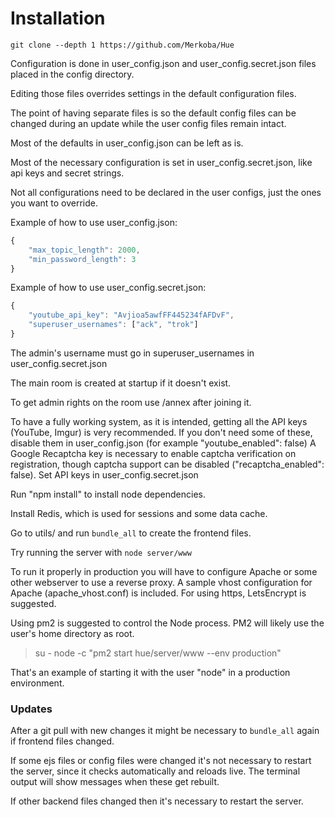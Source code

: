 # Installation

`git clone --depth 1 https://github.com/Merkoba/Hue`

Configuration is done in user_config.json and user_config.secret.json files placed in the config directory.

Editing those files overrides settings in the default configuration files. 

The point of having separate files is so the default config files can be changed during an update while the user config files remain intact.

Most of the defaults in user_config.json can be left as is.

Most of the necessary configuration is set in user_config.secret.json, like api keys and secret strings.

Not all configurations need to be declared in the user configs, just the ones you want to override.

Example of how to use user_config.json:

```javascript
{
    "max_topic_length": 2000,
    "min_password_length": 3
}
```

Example of how to use user_config.secret.json:

```javascript
{
    "youtube_api_key": "Avjioa5awfFF445234fAFDvF",
    "superuser_usernames": ["ack", "trok"]
}
```

The admin's username must go in superuser_usernames in user_config.secret.json

The main room is created at startup if it doesn't exist. 

To get admin rights on the room use /annex after joining it.

To have a fully working system, as it is intended, getting all the API keys (YouTube, Imgur) is very recommended. If you don't need some of these, disable them in user_config.json (for example "youtube_enabled": false) A Google Recaptcha key is necessary to enable captcha verification on registration, though captcha support can be disabled ("recaptcha_enabled": false). Set API keys in user_config.secret.json

Run "npm install" to install node dependencies.

Install Redis, which is used for sessions and some data cache.

Go to utils/ and run `bundle_all` to create the frontend files.

Try running the server with `node server/www`

To run it properly in production you will have to configure Apache or some other webserver to use a reverse proxy. A sample vhost configuration for Apache (apache_vhost.conf) is included. For using https, LetsEncrypt is suggested.

Using pm2 is suggested to control the Node process. PM2 will likely use the user's home directory as root.

>su - node -c "pm2 start hue/server/www --env production"

That's an example of starting it with the user "node" in a production environment.

### Updates

After a git pull with new changes it might be necessary to `bundle_all` again if frontend files changed.

If some ejs files or config files were changed it's not necessary to restart the server, since it checks automatically and reloads live. The terminal output will show messages when these get rebuilt.

If other backend files changed then it's necessary to restart the server.